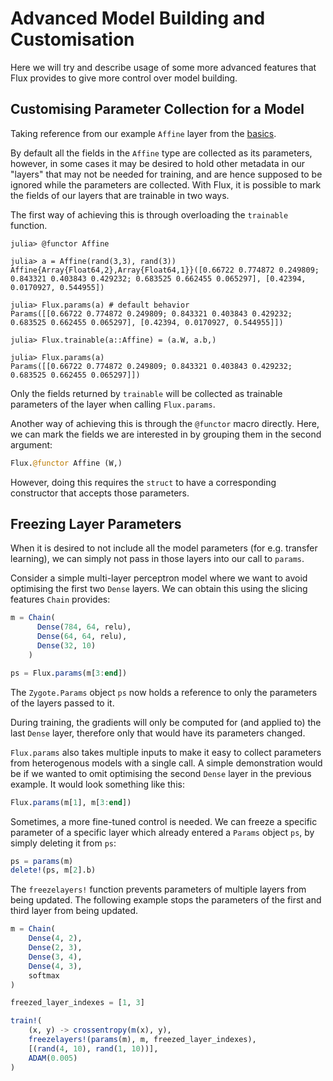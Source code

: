 # Advanced Model Building and Customisation

Here we will try and describe usage of some more advanced features that Flux provides to give more control over model building.

## Customising Parameter Collection for a Model

Taking reference from our example `Affine` layer from the [basics](basics.md#Building-Layers-1).

By default all the fields in the `Affine` type are collected as its parameters, however, in some cases it may be desired to hold other metadata in our "layers" that may not be needed for training, and are hence supposed to be ignored while the parameters are collected. With Flux, it is possible to mark the fields of our layers that are trainable in two ways.

The first way of achieving this is through overloading the `trainable` function.

```julia-repl
julia> @functor Affine

julia> a = Affine(rand(3,3), rand(3))
Affine{Array{Float64,2},Array{Float64,1}}([0.66722 0.774872 0.249809; 0.843321 0.403843 0.429232; 0.683525 0.662455 0.065297], [0.42394, 0.0170927, 0.544955])

julia> Flux.params(a) # default behavior
Params([[0.66722 0.774872 0.249809; 0.843321 0.403843 0.429232; 0.683525 0.662455 0.065297], [0.42394, 0.0170927, 0.544955]])

julia> Flux.trainable(a::Affine) = (a.W, a.b,)

julia> Flux.params(a)
Params([[0.66722 0.774872 0.249809; 0.843321 0.403843 0.429232; 0.683525 0.662455 0.065297]])
```

Only the fields returned by `trainable` will be collected as trainable parameters of the layer when calling `Flux.params`.

Another way of achieving this is through the `@functor` macro directly. Here, we can mark the fields we are interested in by grouping them in the second argument:

```julia
Flux.@functor Affine (W,)
```

However, doing this requires the `struct` to have a corresponding constructor that accepts those parameters.

## Freezing Layer Parameters

When it is desired to not include all the model parameters (for e.g. transfer learning), we can simply not pass in those layers into our call to `params`.

Consider a simple multi-layer perceptron model where we want to avoid optimising the first two `Dense` layers. We can obtain
this using the slicing features `Chain` provides:

```julia
m = Chain(
      Dense(784, 64, relu),
      Dense(64, 64, relu),
      Dense(32, 10)
    )

ps = Flux.params(m[3:end])
```

The `Zygote.Params` object `ps` now holds a reference to only the parameters of the layers passed to it.

During training, the gradients will only be computed for (and applied to) the last `Dense` layer, therefore only that would have its parameters changed.

`Flux.params` also takes multiple inputs to make it easy to collect parameters from heterogenous models with a single call. A simple demonstration would be if we wanted to omit optimising the second `Dense` layer in the previous example. It would look something like this:

```julia
Flux.params(m[1], m[3:end])
```

Sometimes, a more fine-tuned control is needed.
We can freeze a specific parameter of a specific layer which already entered a `Params` object `ps`,
by simply deleting it from `ps`:

```julia
ps = params(m)
delete!(ps, m[2].b)
```

The `freezelayers!` function prevents parameters of multiple layers from being updated. The following example stops the parameters of the first and third layer from being updated.

```julia
m = Chain(
    Dense(4, 2),
    Dense(2, 3),
    Dense(3, 4),
    Dense(4, 3),
    softmax
)

freezed_layer_indexes = [1, 3]

train!(
    (x, y) -> crossentropy(m(x), y),
    freezelayers!(params(m), m, freezed_layer_indexes),
    [(rand(4, 10), rand(1, 10))],
    ADAM(0.005)
)
```
